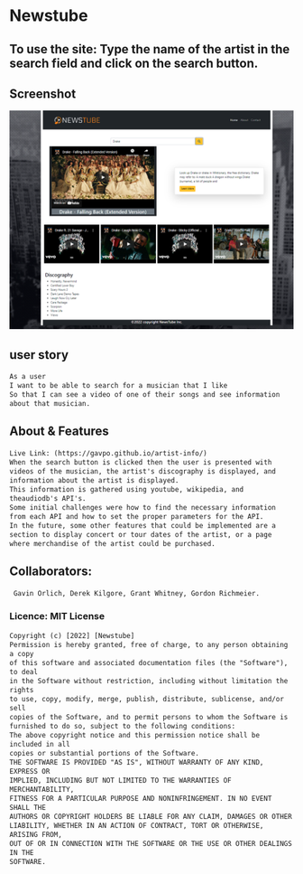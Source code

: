 # Newstube

## To use the site: Type the name of the artist in the search field and click on the search button.

## Screenshot

![Screenshot](./assets/images/screenshot.PNG)

## user story
    As a user
    I want to be able to search for a musician that I like
    So that I can see a video of one of their songs and see information about that musician.

## About & Features
    Live Link: (https://gavpo.github.io/artist-info/)
    When the search button is clicked then the user is presented with videos of the musician, the artist's discography is displayed, and information about the artist is displayed. 
    This information is gathered using youtube, wikipedia, and theaudiodb's API's. 
    Some initial challenges were how to find the necessary information from each API and how to set the proper parameters for the API. 
    In the future, some other features that could be implemented are a section to display concert or tour dates of the artist, or a page where merchandise of the artist could be purchased.

## Collaborators: 
     Gavin Orlich, Derek Kilgore, Grant Whitney, Gordon Richmeier.
     
### Licence: MIT License
    Copyright (c) [2022] [Newstube]
    Permission is hereby granted, free of charge, to any person obtaining a copy
    of this software and associated documentation files (the "Software"), to deal
    in the Software without restriction, including without limitation the rights
    to use, copy, modify, merge, publish, distribute, sublicense, and/or sell
    copies of the Software, and to permit persons to whom the Software is
    furnished to do so, subject to the following conditions:
    The above copyright notice and this permission notice shall be included in all
    copies or substantial portions of the Software.
    THE SOFTWARE IS PROVIDED "AS IS", WITHOUT WARRANTY OF ANY KIND, EXPRESS OR
    IMPLIED, INCLUDING BUT NOT LIMITED TO THE WARRANTIES OF MERCHANTABILITY,
    FITNESS FOR A PARTICULAR PURPOSE AND NONINFRINGEMENT. IN NO EVENT SHALL THE
    AUTHORS OR COPYRIGHT HOLDERS BE LIABLE FOR ANY CLAIM, DAMAGES OR OTHER
    LIABILITY, WHETHER IN AN ACTION OF CONTRACT, TORT OR OTHERWISE, ARISING FROM,
    OUT OF OR IN CONNECTION WITH THE SOFTWARE OR THE USE OR OTHER DEALINGS IN THE
    SOFTWARE.
